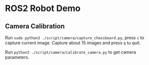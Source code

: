 # ROS2 Robot Demo


## Camera Calibration

Run `sudo python3 ./script/camera/capture_chessboard.py`, press `c` to capture current image. Capture about 15 images and press `q` tu quit.

Run `python3 ./script/camera/calibrate_camera.py` to get camera parameters.
